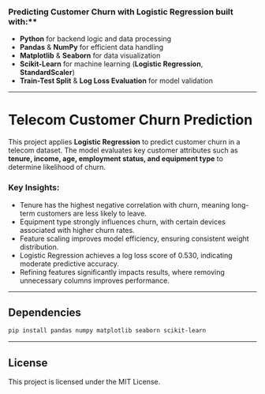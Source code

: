 ### Predicting Customer Churn with Logistic Regression built with:**  
- **Python** for backend logic and data processing  
- **Pandas** & **NumPy** for efficient data handling  
- **Matplotlib** & **Seaborn** for data visualization  
- **Scikit-Learn** for machine learning (**Logistic Regression**, **StandardScaler**)  
- **Train-Test Split** & **Log Loss Evaluation** for model validation  

---

# Telecom Customer Churn Prediction

This project applies **Logistic Regression** to predict customer churn in a telecom dataset. The model evaluates key customer attributes such as **tenure, income, age, employment status, and equipment type** to determine likelihood of churn.  

### **Key Insights:**  
- Tenure has the highest negative correlation with churn, meaning long-term customers are less likely to leave.  
- Equipment type strongly influences churn, with certain devices associated with higher churn rates.  
- Feature scaling improves model efficiency, ensuring consistent weight distribution.  
- Logistic Regression achieves a log loss score of 0.530, indicating moderate predictive accuracy.  
- Refining features significantly impacts results, where removing unnecessary columns improves performance.  

 
---

## Dependencies

```bash
pip install pandas numpy matplotlib seaborn scikit-learn
```

---

## License  

This project is licensed under the MIT License.

